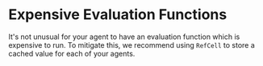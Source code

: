 # Expensive Evaluation Functions

It's not unusual for your agent to have an evaluation function which is expensive to run. To mitigate this, we recommend using `RefCell` to store a cached value for each of your agents.
